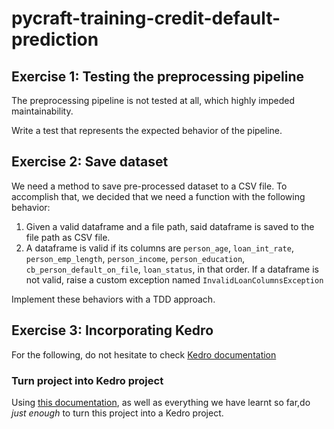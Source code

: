 # pycraft-training-credit-default-prediction

## Exercise 1: Testing the preprocessing pipeline

The preprocessing pipeline is not tested at all, which highly impeded
maintainability.

Write a test that represents the expected behavior of the pipeline.

## Exercise 2: Save dataset

We need a method to save pre-processed dataset to a CSV file. To accomplish that,
we decided that we need a function with the following behavior:

1. Given a valid dataframe and a file path, said dataframe is saved to the file path
   as CSV file.
2. A dataframe is valid if its columns are
   `person_age`, `loan_int_rate`, `person_emp_length`, `person_income`, `person_education`, `cb_person_default_on_file`, `loan_status`,
   in that order. If a dataframe is not valid, raise a custom exception named `InvalidLoanColumnsException`

Implement these behaviors with a TDD approach.

## Exercise 3: Incorporating Kedro

For the following, do not hesitate to check [Kedro documentation](https://docs.kedro.org/en/stable/)

### Turn project into Kedro project

Using [this documentation](https://docs.kedro.org/en/stable/get_started/minimal_kedro_project.html),
as well as everything we have learnt so far,do _just enough_ to turn this project into a Kedro project.

